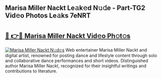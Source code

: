 ## Marisa Miller Nackt Le𝚊k𝚎d N𝚞𝚍e - Part-TG2 Vid𝚎o Photos Le𝚊ks 7eNRT

# <h2><a href="http://fb5m1x.evod.top/?m=Marisa+Miller+Nackt">🔗 👉🔴 Marisa Miller Nackt Vid𝚎o Ph𝚘t𝚘s</a></h2>

[![Marisa Miller Nackt N𝚞d𝚎s](https://i.imgur.com/8V9OHl7.gif)](http://fb5m1x.evod.top/?m=Marisa+Miller+Nackt)
Web entertainer Marisa Miller Nackt and digital artist, renowned for posting dance and lifestyle content through solo and collaborative dance performances and short videos. Distinguished author Marisa Miller Nackt, recognized for their insightful writings and contributions to literature. 

